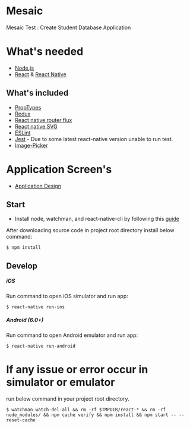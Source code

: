 # Mesaic
Mesaic Test : Create Student Database Application

# What's needed

* [Node.js](http://nodejs.org)
* [React](https://github.com/facebook/react) & [React Native](https://github.com/facebook/react-native)

## What's included

* [PropTypes](https://facebook.github.io/react/docs/typechecking-with-proptypes.html)
* [Redux](https://github.com/reactjs/redux)
* [React native router flux](https://github.com/aksonov/react-native-router-flux)
* [React native SVG](https://github.com/react-native-community/react-native-svg)
* [ESLint](https://eslint.org/)
* [Jest](https://jestjs.io/) - Due to some latest react-native version unable to run test.
* [Image-Picker](https://github.com/react-native-community/react-native-image-picker)

# Application Screen's

* [Application Design](https://1drv.ms/f/s!AhvwHXIef3miglS9CJ5a6r7K2L5I)

## Start

* Install node, watchman, and react-native-cli by following this [guide](https://facebook.github.io/react-native/docs/getting-started.html)

After downloading source code in project root directory install below command:

```
$ npm install
```

## Develop

##### iOS

Run command to open iOS simulator and run app:

```
$ react-native run-ios
```

##### Android (6.0+)
Run command to open Android emulator and run app:

```
$ react-native run-android
```
# If any issue or error occur in simulator or emulator 

run below command in your project root directory.

```
$ watchman watch-del-all && rm -rf $TMPDIR/react-* && rm -rf node_modules/ && npm cache verify && npm install && npm start -- --reset-cache
```



